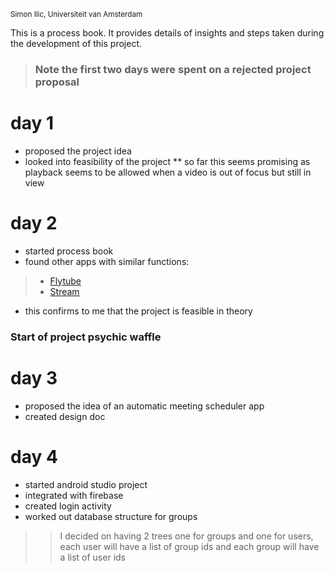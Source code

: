 <sub>Simon Ilic, Universiteit van Amsterdam</sub>

This is a process book. It provides details of insights and steps taken during the development of this project.

> ### Note the first two days were spent on a rejected project proposal
# day 1
* proposed the project idea
* looked into feasibility of the project
** so far this seems promising as playback seems to be allowed when a video is out of focus but still in view

# day 2
* started process book
* found other apps with similar functions:
> * [Flytube](http://www.apkmirror.com/apk/flyperinc/flytube/flytube-1-01-rc4-release/flytube-1-01-rc4-android-apk-download/ "Flytube")
> * [Stream](https://play.google.com/store/apps/details?id=com.djit.apps.stream "Stream: player for youtube")
* this confirms to me that the project is feasible in theory

### Start of project psychic waffle

# day 3
* proposed the idea of an automatic meeting scheduler app
* created design doc

# day 4
* started android studio project
* integrated with firebase
* created login activity
* worked out database structure for groups
 >> I decided on having 2 trees one for groups and one for users, each user will have a list of group ids and each group will have a list of user ids
